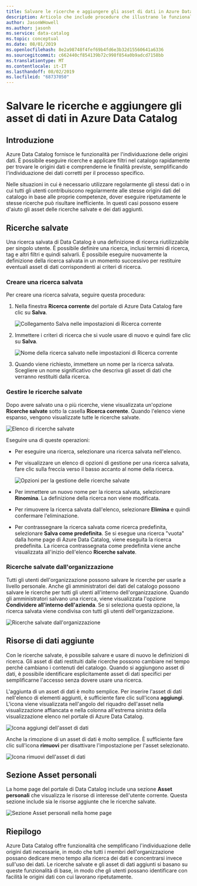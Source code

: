 ```yaml
---
title: Salvare le ricerche e aggiungere gli asset di dati in Azure Data Catalog
description: Articolo che include procedure che illustrano le funzionalità di Azure Data Catalog per il salvataggio delle origini dati e risorse dei dati per un uso successivo.
author: JasonWHowell
ms.author: jasonh
ms.service: data-catalog
ms.topic: conceptual
ms.date: 08/01/2019
ms.openlocfilehash: 8e2a98748f4fef69b4fd6e3b32d15560641a6336
ms.sourcegitcommit: c662440cf854139b72c998f854a0b9adcd7158bb
ms.translationtype: MT
ms.contentlocale: it-IT
ms.lasthandoff: 08/02/2019
ms.locfileid: "68737050"
---
```

# <a name="save-searches-and-pin-data-assets-in-azure-data-catalog"></a>Salvare le ricerche e aggiungere gli asset di dati in Azure Data Catalog
## <a name="introduction"></a>Introduzione
Azure Data Catalog fornisce le funzionalità per l'individuazione delle origini dati. È possibile eseguire ricerche e applicare filtri nel catalogo rapidamente per trovare le origini dati e comprenderne le finalità previste, semplificando l'individuazione dei dati corretti per il processo specifico.

Nelle situazioni in cui è necessario utilizzare regolarmente gli stessi dati o in cui tutti gli utenti contribuiscono regolarmente alle stesse origini dati del catalogo in base alle proprie competenze, dover eseguire ripetutamente le stesse ricerche può risultare inefficiente. In questi casi possono essere d'aiuto gli asset delle ricerche salvate e dei dati aggiunti.

## <a name="saved-searches"></a>Ricerche salvate
Una ricerca salvata di Data Catalog è una definizione di ricerca riutilizzabile per singolo utente. È possibile definire una ricerca, inclusi termini di ricerca, tag e altri filtri e quindi salvarli. È possibile eseguire nuovamente la definizione della ricerca salvata in un momento successivo per restituire eventuali asset di dati corrispondenti ai criteri di ricerca.

### <a name="create-a-saved-search"></a>Creare una ricerca salvata
Per creare una ricerca salvata, seguire questa procedura:
1. Nella finestra **Ricerca corrente** del portale di Azure Data Catalog fare clic su **Salva**. 

    ![Collegamento Salva nelle impostazioni di Ricerca corrente](./media/data-catalog-how-to-save-pin/01-save-option.png) 

2. Immettere i criteri di ricerca che si vuole usare di nuovo e quindi fare clic su **Salva**.

    ![Nome della ricerca salvato nelle impostazioni di Ricerca corrente](./media/data-catalog-how-to-save-pin/02-name.png)

3. Quando viene richiesto, immettere un nome per la ricerca salvata. Scegliere un nome significativo che descriva gli asset di dati che verranno restituiti dalla ricerca.

### <a name="manage-saved-searches"></a>Gestire le ricerche salvate
Dopo avere salvato una o più ricerche, viene visualizzata un'opzione **Ricerche salvate** sotto la casella **Ricerca corrente**. Quando l'elenco viene espanso, vengono visualizzate tutte le ricerche salvate.

 ![Elenco di ricerche salvate](./media/data-catalog-how-to-save-pin/03-list.png)

Eseguire una di queste operazioni:

* Per eseguire una ricerca, selezionare una ricerca salvata nell'elenco.

* Per visualizzare un elenco di opzioni di gestione per una ricerca salvata, fare clic sulla freccia verso il basso accanto al nome della ricerca.

    ![Opzioni per la gestione delle ricerche salvate](./media/data-catalog-how-to-save-pin/04-managing.png)

* Per immettere un nuovo nome per la ricerca salvata, selezionare **Rinomina**. La definizione della ricerca non viene modificata.

* Per rimuovere la ricerca salvata dall'elenco, selezionare **Elimina** e quindi confermare l'eliminazione.

* Per contrassegnare la ricerca salvata come ricerca predefinita, selezionare **Salva come predefinita**. Se si esegue una ricerca "vuota" dalla home page di Azure Data Catalog, viene eseguita la ricerca predefinita. La ricerca contrassegnata come predefinita viene anche visualizzata all'inizio dell'elenco **Ricerche salvate**.

### <a name="organizational-saved-searches"></a>Ricerche salvate dall'organizzazione
Tutti gli utenti dell'organizzazione possono salvare le ricerche per usarle a livello personale. Anche gli amministratori dei dati del catalogo possono salvare le ricerche per tutti gli utenti all'interno dell'organizzazione. Quando gli amministratori salvano una ricerca, viene visualizzata l'opzione **Condividere all'interno dell'azienda**. Se si seleziona questa opzione, la ricerca salvata viene condivisa con tutti gli utenti dell'organizzazione.

 ![Ricerche salvate dall'organizzazione](./media/data-catalog-how-to-save-pin/08-organizational-saved-search.png)

## <a name="pinned-data-assets"></a>Risorse di dati aggiunte
Con le ricerche salvate, è possibile salvare e usare di nuovo le definizioni di ricerca. Gli asset di dati restituiti dalle ricerche possono cambiare nel tempo perché cambiano i contenuti del catalogo. Quando si aggiungono asset di dati, è possibile identificare esplicitamente asset di dati specifici per semplificarne l'accesso senza dovere usare una ricerca.

L'aggiunta di un asset di dati è molto semplice. Per inserire l'asset di dati nell'elenco di elementi aggiunti, è sufficiente fare clic sull'icona **aggiungi**. L'icona viene visualizzata nell'angolo del riquadro dell'asset nella visualizzazione affiancata e nella colonna all'estrema sinistra della visualizzazione elenco nel portale di Azure Data Catalog.

![Icona aggiungi dell'asset di dati](./media/data-catalog-how-to-save-pin/05-pinning.png)

Anche la rimozione di un asset di dati è molto semplice. È sufficiente fare clic sull'icona **rimuovi** per disattivare l'impostazione per l'asset selezionato.

![Icona rimuovi dell'asset di dati](./media/data-catalog-how-to-save-pin/06-unpinning.png)

## <a name="the-my-assets-section"></a>Sezione Asset personali
La home page del portale di Data Catalog include una sezione **Asset personali** che visualizza le risorse di interesse dell'utente corrente. Questa sezione include sia le risorse aggiunte che le ricerche salvate.

![Sezione Asset personali nella home page](./media/data-catalog-how-to-save-pin/07-my-assets.png)

## <a name="summary"></a>Riepilogo
Azure Data Catalog offre funzionalità che semplificano l'individuazione delle origini dati necessarie, in modo che tutti i membri dell'organizzazione possano dedicare meno tempo alla ricerca dei dati e concentrarsi invece sull'uso dei dati. Le ricerche salvate e gli asset di dati aggiunti si basano su queste funzionalità di base, in modo che gli utenti possano identificare con facilità le origini dati con cui lavorano ripetutamente.
